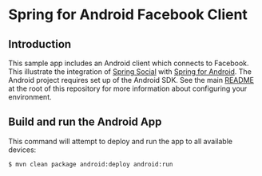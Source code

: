 # Spring for Android Facebook Client

## Introduction

This sample app includes an Android client which connects to Facebook. This illustrate the integration of [Spring Social](http://projects.spring.io/spring-social/) with [Spring for Android](http://projects.spring.io/spring-android/). The Android project requires set up of the Android SDK. See the main [README](../README.md) at the root of this repository for more information about configuring your environment.

## Build and run the Android App

This command will attempt to deploy and run the app to all available devices:

```sh
$ mvn clean package android:deploy android:run
```
